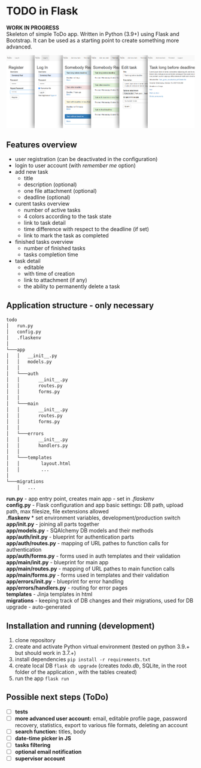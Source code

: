 # TODO in Flask
**WORK IN PROGRESS**  
Skeleton of simple ToDo app. Written in Python (3.9+) using Flask and Bootstrap. It can be used as a starting point to create something more advanced.  

![Preview](todo.png)  
## Features overview
- user registration (can be deactivated in the configuration)
- login to user account (with *remember me* option)
- add new task
    - title
    - description (optional)
    - one file attachment (optional)
    - deadline (optional)
- curent tasks overview
    - number of active tasks
    - 4 colors according to the task state
    - link to task detail
    - time difference with respect to the deadline (if set)
    - link to mark the task as completed
- finished tasks overview
    - number of finished tasks
    - tasks completion time
- task detail
    - editable
    - with time of creation
    - link to attachment (if any)
    - the ability to permanently delete a task
## Application structure - only necessary
```
todo
│   run.py   
│   config.py
│   .flaskenv
│
└───app
│   │   __init__.py
│   │   models.py
│   │       
│   └───auth
│   │       __init__.py
│   │       routes.py
│   │       forms.py
│   │
│   └───main
│   │       __init__.py
│   │       routes.py
│   │       forms.py
│   │
│   └───errors
│   │       __init__.py
│   │       handlers.py
│   │
│   └───templates
│   │        layout.html
│   │        ... 
│
└───migrations
    │   ... 
```
**run.py** - app entry point, creates main app - set in *.flaskenv*  
**config.py** - Flask configuration and app basic settings: DB path, upload path, max filesize, file extensions allowed  
**.flaskenv** * set environment variables, development/production switch  
**app/__init__.py** - joining all parts together  
**app/models.py** - SQAlchemy DB models and their methods  
**app/auth/__init__.py** - blueprint for authentication parts  
**app/auth/routes.py** - mapping of URL pathes to function calls for authentication  
**app/auth/forms.py** - forms used in auth templates and their validation  
**app/main/__init__.py** - blueprint for main app  
**app/main/routes.py** - mapping of URL pathes to main function calls  
**app/main/forms.py** - forms used in templates and their validation  
**app/errors/__init__.py** - blueprint for error handling  
**app/errors/handlers.py** - routing for error pages  
**templates** - Jinja templates in html  
**migrations** - keeping track of DB changes and their migrations, used for DB upgrade - auto-generated  

## Installation and running (development)
1. clone repository
2. create and activate Python virtual environment (tested on python 3.9.+ but should work in 3.7.+)
3. install dependencies `pip install -r requirements.txt`
4. create local DB `flask db upgrade` (creates *todo.db*, SQLite, in the root folder of the application , with the tables created)
5. run the app `flask run`
## Possible next steps (ToDo)
- [ ] **tests**
- [ ] **more advanced user account:** email, editable profile page, password recovery, statistics, export to various file formats, deleting an account
- [ ] **search function:** titles, body
- [ ] **date-time picker in JS**
- [ ] **tasks filtering**
- [ ] **optional email notification**
- [ ] **supervisor account**
